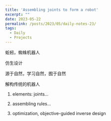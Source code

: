 ```yaml
---
title: 'Assembling joints to form a robot'
excerpt: ""
date: 2023-05-22
permalink: /posts/2023/05/daily-notes-23/
tags:
  - Daily
  - Projects
---
```


蚯蚓，蜘蛛机器人

仿生设计

源于自然，学习自然，囿于自然

解构传统的机器人

1. elements: joints...

2. assembling rules...

3. optimization, objective-guided inverse design